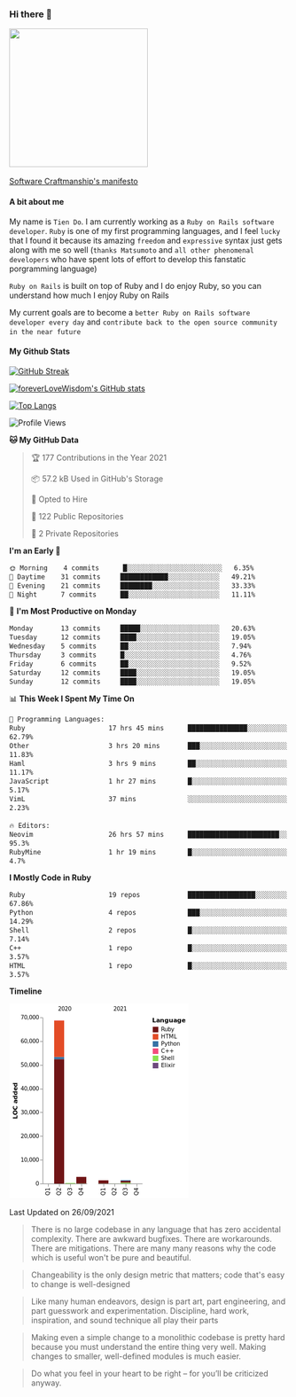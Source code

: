 ### Hi there 👋

<!--
**foreverLoveWisdom/foreverLoveWisdom** is a ✨ _special_ ✨ repository because its `README.md` (this file) appears on your GitHub profile.

Here are some ideas to get you started:

- 🔭 I’m currently working on ...
- 🌱 I’m currently learning ...
- 👯 I’m looking to collaborate on ...
- 🤔 I’m looking for help with ...
- 💬 Ask me about ...
- 📫 How to reach me: ...
- 😄 Pronouns: ...
- ⚡ Fun fact: ...
-->

<img src="https://codecondo.com/wp-content/uploads/2017/09/railslogo.png" width="250" height="250">

[Software Craftmanship's manifesto](http://manifesto.softwarecraftsmanship.org/)

#### A bit about me
My name is `Tien Do`. I am currently working as a `Ruby on Rails software developer`. `Ruby` is one of my first programming languages, and I feel `lucky` that I found it because its amazing `freedom` and `expressive` syntax just gets along with me so well (`thanks Matsumoto` and `all other phenomenal developers` who have spent lots of effort to develop this fanstatic porgramming language)

`Ruby on Rails` is built on top of Ruby and I do enjoy Ruby, so you can understand how much I enjoy Ruby on Rails

My current goals are to become a `better Ruby on Rails software developer every day` and `contribute back to the open source community in the near future`

#### My Github Stats

[![GitHub Streak](https://github-readme-streak-stats.herokuapp.com/?user=foreverLoveWisdom&theme=dracula)](https://git.io/streak-stats)
&nbsp;
&nbsp;

[![foreverLoveWisdom's GitHub stats](https://github-readme-stats.vercel.app/api?username=foreverLoveWisdom&show_icons=true&theme=react&count_private=true)](https://github.com/anuraghazra/github-readme-stats)

[![Top Langs](https://github-readme-stats.vercel.app/api/top-langs/?username=foreverLoveWisdom&show_icons=true&theme=vue-dark)](https://github.com/anuraghazra/github-readme-stats)

<!--START_SECTION:waka-->
![Profile Views](http://img.shields.io/badge/Profile%20Views-1-blue)

**🐱 My GitHub Data** 

> 🏆 177 Contributions in the Year 2021
 > 
> 📦 57.2 kB Used in GitHub's Storage 
 > 
> 💼 Opted to Hire
 > 
> 📜 122 Public Repositories 
 > 
> 🔑 2 Private Repositories  
 > 
**I'm an Early 🐤** 

```text
🌞 Morning    4 commits      █░░░░░░░░░░░░░░░░░░░░░░░░   6.35% 
🌆 Daytime    31 commits     ████████████░░░░░░░░░░░░░   49.21% 
🌃 Evening    21 commits     ████████░░░░░░░░░░░░░░░░░   33.33% 
🌙 Night      7 commits      ██░░░░░░░░░░░░░░░░░░░░░░░   11.11%

```
📅 **I'm Most Productive on Monday** 

```text
Monday       13 commits     █████░░░░░░░░░░░░░░░░░░░░   20.63% 
Tuesday      12 commits     ████░░░░░░░░░░░░░░░░░░░░░   19.05% 
Wednesday    5 commits      ██░░░░░░░░░░░░░░░░░░░░░░░   7.94% 
Thursday     3 commits      █░░░░░░░░░░░░░░░░░░░░░░░░   4.76% 
Friday       6 commits      ██░░░░░░░░░░░░░░░░░░░░░░░   9.52% 
Saturday     12 commits     ████░░░░░░░░░░░░░░░░░░░░░   19.05% 
Sunday       12 commits     ████░░░░░░░░░░░░░░░░░░░░░   19.05%

```


📊 **This Week I Spent My Time On** 

```text
💬 Programming Languages: 
Ruby                     17 hrs 45 mins      ███████████████░░░░░░░░░░   62.79% 
Other                    3 hrs 20 mins       ███░░░░░░░░░░░░░░░░░░░░░░   11.83% 
Haml                     3 hrs 9 mins        ██░░░░░░░░░░░░░░░░░░░░░░░   11.17% 
JavaScript               1 hr 27 mins        █░░░░░░░░░░░░░░░░░░░░░░░░   5.17% 
VimL                     37 mins             ░░░░░░░░░░░░░░░░░░░░░░░░░   2.23%

🔥 Editors: 
Neovim                   26 hrs 57 mins      ███████████████████████░░   95.3% 
RubyMine                 1 hr 19 mins        █░░░░░░░░░░░░░░░░░░░░░░░░   4.7%

```

**I Mostly Code in Ruby** 

```text
Ruby                     19 repos            █████████████████░░░░░░░░   67.86% 
Python                   4 repos             ███░░░░░░░░░░░░░░░░░░░░░░   14.29% 
Shell                    2 repos             █░░░░░░░░░░░░░░░░░░░░░░░░   7.14% 
C++                      1 repo              █░░░░░░░░░░░░░░░░░░░░░░░░   3.57% 
HTML                     1 repo              █░░░░░░░░░░░░░░░░░░░░░░░░   3.57%

```


**Timeline**

![Chart not found](https://raw.githubusercontent.com/foreverLoveWisdom/foreverLoveWisdom/main/charts/bar_graph.png) 


 Last Updated on 26/09/2021
<!--END_SECTION:waka-->


> There is no large codebase in any language that has zero accidental complexity. There are awkward bugfixes. There are workarounds. There are mitigations.
> There are many many reasons why the code which is useful won't be pure and beautiful.

> Changeability is the only design metric that matters; code that's easy to change is well-designed

> Like many human endeavors, design is part art, part engineering, and part guesswork and experimentation. Discipline, hard work, inspiration, and sound technique all play their parts

> Mak­ing even a sim­ple change to a mono­lith­ic code­base is pret­ty hard because you must under­stand the entire thing very well. Mak­ing changes to small­er, well-defined mod­ules is much easier.
 
 > Do what you feel in your heart to be right – for you’ll be criticized anyway.

